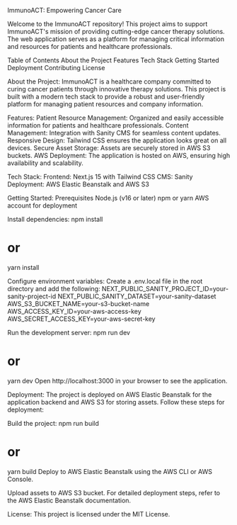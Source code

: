 ImmunoACT: Empowering Cancer Care

Welcome to the ImmunoACT repository! This project aims to support ImmunoACT's mission of providing cutting-edge cancer therapy solutions. The web application serves as a platform for managing critical information and resources for patients and healthcare professionals.

Table of Contents
About the Project
Features
Tech Stack
Getting Started
Deployment
Contributing
License

About the Project:
ImmunoACT is a healthcare company committed to curing cancer patients through innovative therapy solutions. This project is built with a modern tech stack to provide a robust and user-friendly platform for managing patient resources and company information.

Features:
Patient Resource Management: Organized and easily accessible information for patients and healthcare professionals.
Content Management: Integration with Sanity CMS for seamless content updates.
Responsive Design: Tailwind CSS ensures the application looks great on all devices.
Secure Asset Storage: Assets are securely stored in AWS S3 buckets.
AWS Deployment: The application is hosted on AWS, ensuring high availability and scalability.

Tech Stack:
Frontend: Next.js 15 with Tailwind CSS
CMS: Sanity
Deployment: AWS Elastic Beanstalk and AWS S3

Getting Started:
Prerequisites
Node.js (v16 or later)
npm or yarn
AWS account for deployment

Install dependencies:
npm install
# or
yarn install

Configure environment variables:
Create a .env.local file in the root directory and add the following:
NEXT_PUBLIC_SANITY_PROJECT_ID=your-sanity-project-id
NEXT_PUBLIC_SANITY_DATASET=your-sanity-dataset
AWS_S3_BUCKET_NAME=your-s3-bucket-name
AWS_ACCESS_KEY_ID=your-aws-access-key
AWS_SECRET_ACCESS_KEY=your-aws-secret-key

Run the development server:
npm run dev
# or
yarn dev
Open http://localhost:3000 in your browser to see the application.

Deployment:
The project is deployed on AWS Elastic Beanstalk for the application backend and AWS S3 for storing assets. Follow these steps for deployment:

Build the project:
npm run build
# or
yarn build
Deploy to AWS Elastic Beanstalk using the AWS CLI or AWS Console.

Upload assets to AWS S3 bucket.
For detailed deployment steps, refer to the AWS Elastic Beanstalk documentation.

License:
This project is licensed under the MIT License.
